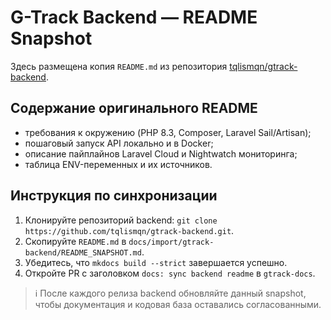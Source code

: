 # G-Track Backend — README Snapshot

Здесь размещена копия `README.md` из репозитория [tqlismqn/gtrack-backend](https://github.com/tqlismqn/gtrack-backend).

## Содержание оригинального README
- требования к окружению (PHP 8.3, Composer, Laravel Sail/Artisan);
- пошаговый запуск API локально и в Docker;
- описание пайплайнов Laravel Cloud и Nightwatch мониторинга;
- таблица ENV-переменных и их источников.

## Инструкция по синхронизации
1. Клонируйте репозиторий backend: `git clone https://github.com/tqlismqn/gtrack-backend.git`.
2. Скопируйте `README.md` в `docs/import/gtrack-backend/README_SNAPSHOT.md`.
3. Убедитесь, что `mkdocs build --strict` завершается успешно.
4. Откройте PR с заголовком `docs: sync backend readme` в `gtrack-docs`.

> ℹ️ После каждого релиза backend обновляйте данный snapshot, чтобы документация и кодовая база оставались согласованными.
